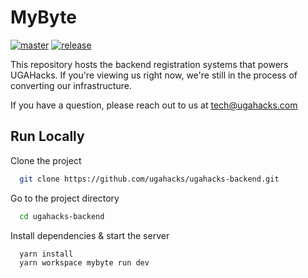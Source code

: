 # MyByte

[![master](https://github.com/ugahacks/ugahacks-backend/actions/workflows/cicd_master.yaml/badge.svg)](https://github.com/ugahacks/ugahacks-backend/actions/workflows/cicd_master.yaml) [![release](https://github.com/ugahacks/ugahacks-backend/actions/workflows/cicd_release.yaml/badge.svg?branch=release)](https://github.com/ugahacks/ugahacks-backend/actions/workflows/cicd_release.yaml)

This repository hosts the backend registration systems that powers UGAHacks. If you're viewing us right now, we're still in the process of converting our infrastructure.

If you have a question, please reach out to us at [tech@ugahacks.com](mailto:tech@ugahacks.com)

## Run Locally

Clone the project

```bash
  git clone https://github.com/ugahacks/ugahacks-backend.git
```

Go to the project directory

```bash
  cd ugahacks-backend
```

Install dependencies & start the server

```bash
  yarn install
  yarn workspace mybyte run dev
```
